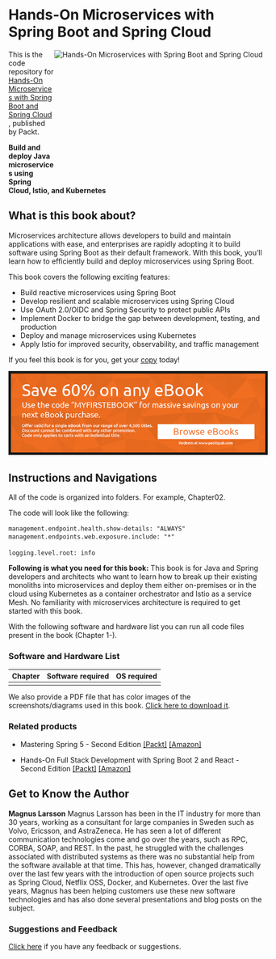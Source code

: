 # Hands-On Microservices with Spring Boot and Spring Cloud 

<a href="https://www.packtpub.com/web-development/hands-on-microservices-with-spring-boot-and-spring-cloud?utm_source=github&utm_medium=repository&utm_campaign=9781789613476"><img src="https://www.packtpub.com/media/catalog/product/cache/e4d64343b1bc593f1c5348fe05efa4a6/9/7/9781789613476-original.jpeg" alt="Hands-On Microservices with Spring Boot and Spring Cloud " height="256px" align="right"></a>

This is the code repository for [Hands-On Microservices with Spring Boot and Spring Cloud ](https://www.packtpub.com/web-development/hands-on-microservices-with-spring-boot-and-spring-cloud?utm_source=github&utm_medium=repository&utm_campaign=9781789613476), published by Packt.

**Build and deploy Java microservices using Spring Cloud, Istio, and Kubernetes**

## What is this book about?
Microservices architecture allows developers to build and maintain applications with ease, and enterprises are rapidly adopting it to build software using Spring Boot as their default framework. With this book, you’ll learn how to efficiently build and deploy microservices using Spring Boot.


This book covers the following exciting features:
* Build reactive microservices using Spring Boot 
* Develop resilient and scalable microservices using Spring Cloud 
* Use OAuth 2.0/OIDC and Spring Security to protect public APIs 
* Implement Docker to bridge the gap between development, testing, and production 
* Deploy and manage microservices using Kubernetes 
* Apply Istio for improved security, observability, and traffic management

If you feel this book is for you, get your [copy](https://www.amazon.com/dp/1789613477) today!

<a href="https://www.packtpub.com/?utm_source=github&utm_medium=banner&utm_campaign=GitHubBanner"><img src="https://raw.githubusercontent.com/PacktPublishing/GitHub/master/GitHub.png" 
alt="https://www.packtpub.com/" border="5" /></a>

## Instructions and Navigations
All of the code is organized into folders. For example, Chapter02.

The code will look like the following:
```
management.endpoint.health.show-details: "ALWAYS"
management.endpoints.web.exposure.include: "*"

logging.level.root: info
```

**Following is what you need for this book:**
This book is for Java and Spring developers and architects who want to learn how to break up their existing monoliths into microservices and deploy them either on-premises or in the cloud using Kubernetes as a container orchestrator and Istio as a service Mesh. No familiarity with microservices architecture is required to get started with this book.

With the following software and hardware list you can run all code files present in the book (Chapter 1-).
### Software and Hardware List
| Chapter | Software required | OS required |
| -------- | ------------------------------------ | ----------------------------------- |
|  |  |  |

We also provide a PDF file that has color images of the screenshots/diagrams used in this book. [Click here to download it](https://static.packt-cdn.com/downloads/9781789613476_ColorImages.pdf).

### Related products
* Mastering Spring 5 - Second Edition  [[Packt]](https://www.packtpub.com/web-development/mastering-spring-5-1-second-edition?utm_source=github&utm_medium=repository&utm_campaign=9781789615692) [[Amazon]](https://www.amazon.com/dp/B07TZJG7BF)

* Hands-On Full Stack Development with Spring Boot 2 and React - Second Edition  [[Packt]](https://www.packtpub.com/web-development/hands-full-stack-development-spring-boot-2-and-react-second-edition?utm_source=github&utm_medium=repository&utm_campaign=9781838822361) [[Amazon]](https://www.amazon.com/dp/B07S6F7YL3)


## Get to Know the Author
**Magnus Larsson**
Magnus Larsson has been in the IT industry for more than 30 years, working as a consultant for large companies in Sweden such as Volvo, Ericsson, and AstraZeneca. He has seen a lot of different communication technologies come and go over the years, such as RPC, CORBA, SOAP, and REST. In the past, he struggled with the challenges associated with distributed systems as there was no substantial help from the software available at that time. This has, however, changed dramatically over the last few years with the introduction of open source projects such as Spring Cloud, Netflix OSS, Docker, and Kubernetes. Over the last five years, Magnus has been helping customers use these new software technologies and has also done several presentations and blog posts on the subject.	

### Suggestions and Feedback
[Click here](https://docs.google.com/forms/d/e/1FAIpQLSdy7dATC6QmEL81FIUuymZ0Wy9vH1jHkvpY57OiMeKGqib_Ow/viewform) if you have any feedback or suggestions.


